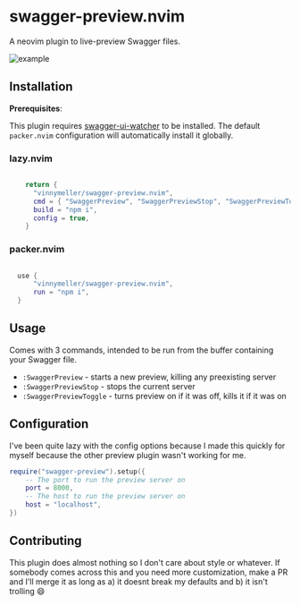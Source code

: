 # swagger-preview.nvim

A neovim plugin to live-preview Swagger files.

![example](https://i.imgur.com/LSPMLNs.gif)

## Installation

**Prerequisites**:

This plugin requires [swagger-ui-watcher](https://github.com/moon0326/swagger-ui-watcher) to be installed. The default `packer.nvim` configuration will automatically install it globally.

### lazy.nvim
```lua

    return {
      "vinnymeller/swagger-preview.nvim",
      cmd = { "SwaggerPreview", "SwaggerPreviewStop", "SwaggerPreviewToggle" },
      build = "npm i",
      config = true,
    }
```


### packer.nvim

```lua

  use {
      "vinnymeller/swagger-preview.nvim",
      run = "npm i",
  }
```

## Usage

Comes with 3 commands, intended to be run from the buffer containing your Swagger file.

- `:SwaggerPreview` - starts a new preview, killing any preexisting server
- `:SwaggerPreviewStop` - stops the current server
- `:SwaggerPreviewToggle` - turns preview on if it was off, kills it if it was on

## Configuration

I've been quite lazy with the config options because I made this quickly for myself because the other preview plugin wasn't working for me.

```lua
require("swagger-preview").setup({
    -- The port to run the preview server on
    port = 8000,
    -- The host to run the preview server on
    host = "localhost",
})
```

## Contributing

This plugin does almost nothing so I don't care about style or whatever. If somebody comes across this and you need more customization, make a PR and I'll merge it as long as a) it doesnt break my defaults and b) it isn't trolling 😄 

<!-- vim: set ft=markdown: -->